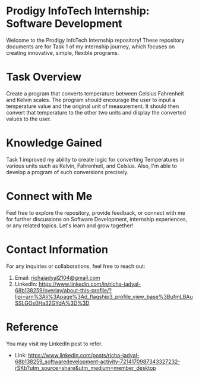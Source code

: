 # Prodigy InfoTech Internship: Software Development
Welcome to the Prodigy InfoTech Internship repository! These repository documents are for Task 1 of my internship journey, which focuses on creating innovative, simple, flexible programs.
# Task Overview
Create a program that converts temperature between Celsius Fahrenheit and Kelvin scales. The program should encourage the user to input a temperature value and the original unit of measurement. It should then convert that temperature to the other two units and display the converted values to the user. 
# Knowledge Gained
Task 1 improved my ability to create logic for converting Temperatures in various units such as Kelvin, Fahrenheit, and Celsius. Also, I'm able to develop a program of such conversions precisely.  
# Connect with Me
Feel free to explore the repository, provide feedback, or connect with me for further discussions on Software Development, internship experiences, or any related topics. Let's learn and grow together!
# Contact Information
For any inquiries or collaborations, feel free to reach out:
1. Email: richajadyal2104@gmail.com
2. LinkedIn: https://www.linkedin.com/in/richa-jadyal-68b138259/overlay/about-this-profile/?lipi=urn%3Ali%3Apage%3Ad_flagship3_profile_view_base%3BufmLBAuSSLGOs0Ha32GYdA%3D%3D
# Reference 
You may visit my LinkedIn post to refer.
* Link: https://www.linkedin.com/posts/richa-jadyal-68b138259_softwaredevelopment-activity-7214170987343327232-rSKb?utm_source=share&utm_medium=member_desktop

